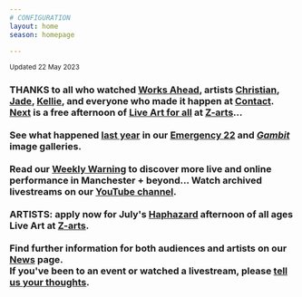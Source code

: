 ```yaml
---
# CONFIGURATION
layout: home
season: homepage

---
```

<small>Updated 22 May 2023</small>        
### THANKS to all who watched [Works Ahead](/current/2023-worksahead), artists [Christian](/current/2023-worksahead/asare), [Jade](/current/2023-worksahead/williams), [Kellie](/current/2023-worksahead/colbert), and everyone who made it happen at <a href="https://contactmcr.com" target="_blank">Contact</a>. [Next](/current/2023) is a free afternoon of [Live Art for all](/hab/haphazard) at <a href="https://z-arts.org" target="_blank">Z-arts</a>…<br><br>See what happened [last year](/archive/2022) in our [Emergency 22](/galleries/2022-emergency) and [*Gambit*](/galleries/2022-gambit) image galleries.<br><br>Read our <a href="https://wordofwarning.posthaven.com" target="_blank">Weekly Warning</a> to discover more live and online performance in Manchester + beyond…  Watch archived livestreams on our <a href="https://youtube.com/@warnmcr" target="_blank">YouTube channel</a>.<br><br>ARTISTS: apply now for July's [Haphazard](/hab/haphazard) afternoon of all ages Live Art at <a href="https://z-arts.org" target="_blank">Z-arts</a>.<br><br>Find further information for both audiences and artists on our [News](/news) page.<br>If you've been to an event or watched a livestream, please <a href="http://bit.ly/warnmcrfeedback" target="_blank">tell us your thoughts</a>.
